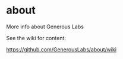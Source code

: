 # about

More info about Generous Labs

See the wiki for content:

https://github.com/GenerousLabs/about/wiki
